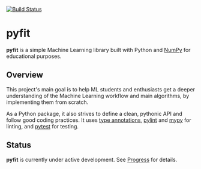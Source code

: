 [![Build Status](https://travis-ci.org/bpesquet/pyfit.svg?branch=master)](https://travis-ci.org/bpesquet/pyfit)

# pyfit

**pyfit** is a simple Machine Learning library built with Python and [NumPy](https://numpy.org/) for educational purposes.

## Overview

This project's main goal is to help ML students and enthusiasts get a deeper understanding of the Machine Learning workflow and main algorithms, by implementing them from scratch.

As a Python package, it also strives to define a clean, pythonic API and follow good coding practices. It uses [type annotations](https://www.python.org/dev/peps/pep-0484/), [pylint](https://www.pylint.org/) and [mypy](http://mypy-lang.org/) for linting, and [pytest](https://pytest.org) for testing.

## Status

**pyfit** is currently under active development. See [Progress](https://github.com/bpesquet/pyfit/projects/1) for details.

